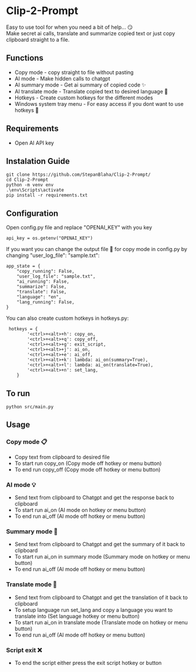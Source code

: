 # Clip-2-Prompt
Easy to use tool for when you need a bit of help... :smirk:<br>
Make secret ai calls, translate and summarize copied text or just copy clipboard straight to a file.<br>

## Functions
- Copy mode - copy straight to file without pasting
- AI mode - Make hidden calls to chatgpt
- AI summary mode - Get ai summary of copied code :sparkles:
- AI translate mode - Translate copied text to desired language :speech_balloon:
- Hotkeys - Create custom hotkeys for the different modes
- Windows system tray menu - For easy access if you dont want to use hotkeys :pushpin:
 
## Requirements
- Open AI API key

## Instalation Guide
```
git clone https://github.com/StepanBlaha/Clip-2-Prompt/
cd Clip-2-Prompt
python -m venv env
.\env\Scripts\activate
pip install -r requirements.txt
```

## Configuration
Open config.py file and replace "OPENAI_KEY" with you key
```
api_key = os.getenv("OPENAI_KEY")
```
If you want you can change the output file :file_folder: for copy mode in config.py by changing "user_log_file": "sample.txt":
```
app_state = {
    "copy_running": False,
    "user_log_file": "sample.txt",
    "ai_running": False,
    "summarize": False,
    "translate": False,
    "language": "en",
    "lang_running": False,
}
```
You can also create custom hotkeys in hotkeys.py:
```
 hotkeys = {
        '<ctrl>+<alt>+h': copy_on,
        '<ctrl>+<alt>+q': copy_off,
        '<ctrl>+<alt>+g': exit_script,
        '<ctrl>+<alt>+j': ai_on,
        '<ctrl>+<alt>+e': ai_off,
        '<ctrl>+<alt>+k': lambda: ai_on(summary=True),
        '<ctrl>+<alt>+l': lambda: ai_on(translate=True),
        '<ctrl>+<alt>+n': set_lang,
    }
```

## To run
```
python src/main.py
```

## Usage 
### Copy mode :clipboard:
- Copy text from clipboard to desired file
- To start run copy_on (Copy mode off hotkey or menu button)
- To end run copy_off (Copy mode off hotkey or menu button)

### AI mode :bulb:
- Send text from clipboard to Chatgpt and get the response back to clipboard
- To start run ai_on (AI mode on hotkey or menu button)
- To end run ai_off (AI mode off hotkey or menu button)

### Summary mode :bookmark_tabs:
- Send text from clipboard to Chatgpt and get the summary of it back to clipboard
- To start run ai_on in summary mode (Summary mode on hotkey or menu button)
- To end run ai_off (AI mode off hotkey or menu button)

### Translate mode :speech_balloon:
- Send text from clipboard to Chatgpt and get the translation of it back to clipboard
- To setup language run set_lang and copy a language you want to translate into (Set language hotkey or menu button)
- To start run ai_on in translate mode (Translate mode on hotkey or menu button)
- To end run ai_off (AI mode off hotkey or menu button)

### Script exit :x:
- To end the script either press the exit script hotkey or button
